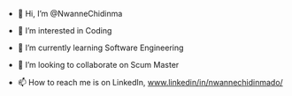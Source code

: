 - 👋 Hi, I’m @NwanneChidinma
- 👀 I’m interested in Coding



- 🌱 I’m currently learning Software Engineering
- 💞️ I’m looking to collaborate on Scum Master
- 📫 How to reach me is on LinkedIn, www.linkedin/in/nwannechidinmado/

<!---
NwanneChidinma/NwanneChidinma is a ✨ special ✨ repository because its `README.md` (this file) appears on your GitHub profile.
You can click the Preview link to take a look at your changes.
--->
